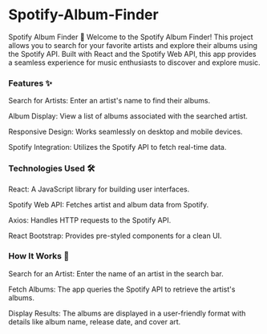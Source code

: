 # Spotify-Album-Finder
Spotify Album Finder 🎵
Welcome to the Spotify Album Finder! This project allows you to search for your favorite artists and explore their albums using the Spotify API. Built with React and the Spotify Web API, this app provides a seamless experience for music enthusiasts to discover and explore music.
### Features ✨
Search for Artists: Enter an artist's name to find their albums.

Album Display: View a list of albums associated with the searched artist.

Responsive Design: Works seamlessly on desktop and mobile devices.

Spotify Integration: Utilizes the Spotify API to fetch real-time data.

### Technologies Used 🛠️
React: A JavaScript library for building user interfaces.

Spotify Web API: Fetches artist and album data from Spotify.

Axios: Handles HTTP requests to the Spotify API.

React Bootstrap: Provides pre-styled components for a clean UI.

### How It Works 🚀
Search for an Artist: Enter the name of an artist in the search bar.

Fetch Albums: The app queries the Spotify API to retrieve the artist's albums.

Display Results: The albums are displayed in a user-friendly format with details like album name, release date, and cover art.





